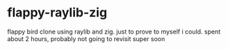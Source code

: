 # flappy-raylib-zig

flappy bird clone using raylib and zig. just to prove to myself i could. spent about 2 hours, probably not going to revisit super soon
